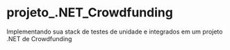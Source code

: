 # projeto_.NET_Crowdfunding
Implementando sua stack de testes de unidade e integrados em um projeto .NET de Crowdfunding  
